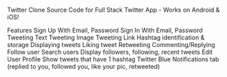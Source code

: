 Twitter Clone
Source Code for Full Stack Twitter App - Works on Android & iOS!

Features
Sign Up With Email, Password
Sign In With Email, Password
Tweeting Text
Tweeting Image
Tweeting Link
Hashtag identification & storage
Displaying tweets
Liking tweet
Retweeting
Commenting/Replying
Follow user
Search users
Display followers, following, recent tweets
Edit User Profile
Show tweets that have 1 hashtag
Twitter Blue
Notifications tab (replied to you, followed you, like your pic, retweeted)

